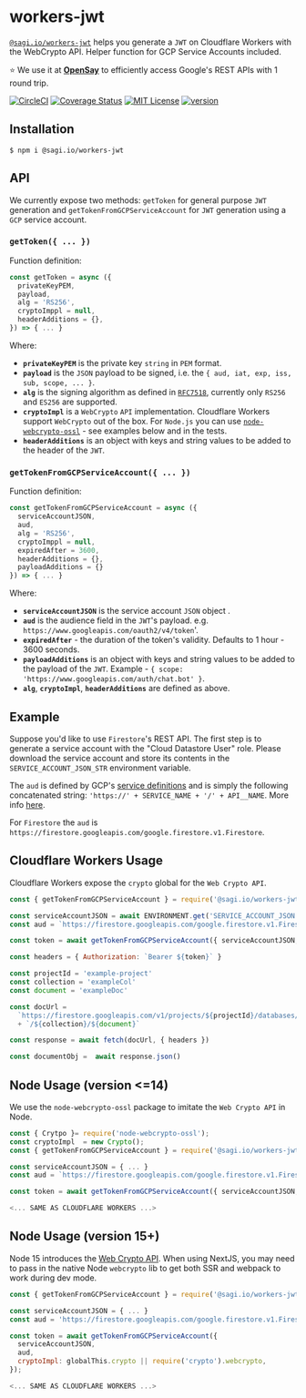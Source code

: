 # workers-jwt

[`@sagi.io/workers-jwt`](https://www.npmjs.com/package/@sagi.io/workers-jwt) helps you
generate a `JWT` on Cloudflare Workers with the WebCrypto API. Helper function for GCP Service Accounts included.

⭐ We use it at **[OpenSay](https://opensay.co/s=workers-jwt)** to efficiently access Google's REST APIs with 1 round trip.

[![CircleCI](https://circleci.com/gh/sagi/workers-jwt.svg?style=svg)](https://circleci.com/gh/sagi/workers-jwt)
[![Coverage Status](https://coveralls.io/repos/github/sagi/workers-jwt/badge.svg?branch=master)](https://coveralls.io/github/sagi/workers-jwt?branch=master)
[![MIT License](https://img.shields.io/npm/l/@sagi.io/workers-jwt.svg?style=flat-square)](http://opensource.org/licenses/MIT)
[![version](https://img.shields.io/npm/v/@sagi.io/workers-jwt.svg?style=flat-square)](http://npm.im/@sagi.io/workers-jwt)

## Installation

~~~
$ npm i @sagi.io/workers-jwt
~~~

## API

We currently expose two methods: `getToken` for general purpose `JWT` generation
and `getTokenFromGCPServiceAccount` for `JWT` generation using a `GCP` service account.

### **`getToken({ ... })`**

Function definition:

```js
const getToken = async ({
  privateKeyPEM,
  payload,
  alg = 'RS256',
  cryptoImppl = null,
  headerAdditions = {},
}) => { ... }
```

Where:

  - **`privateKeyPEM`** is the private key `string` in `PEM` format.
  - **`payload`** is the `JSON` payload to be signed, i.e. the `{ aud, iat, exp, iss, sub, scope, ... }`.
  - **`alg`** is the signing algorithm as defined in [`RFC7518`](https://tools.ietf.org/html/rfc7518#section-3.1), currently only `RS256` and `ES256` are supported.
  - **`cryptoImpl`** is a `WebCrypto` `API` implementation. Cloudflare Workers support `WebCrypto` out of the box. For `Node.js` you can use [`node-webcrypto-ossl`](https://github.com/PeculiarVentures/node-webcrypto-ossl) - see examples below and in the tests.
  - **`headerAdditions`** is an object with keys and string values to be added to the header of the `JWT`.

### **`getTokenFromGCPServiceAccount({ ... })`**

Function definition:

```js
const getTokenFromGCPServiceAccount = async ({
  serviceAccountJSON,
  aud,
  alg = 'RS256',
  cryptoImppl = null,
  expiredAfter = 3600,
  headerAdditions = {},
  payloadAdditions = {}
}) => { ... }
```

Where:

  - **`serviceAccountJSON`** is the service account `JSON` object .
  - **`aud`** is the audience field in the `JWT`'s payload. e.g. `https://www.googleapis.com/oauth2/v4/token`'.
  - **`expiredAfter`** - the duration of the token's validity. Defaults to 1 hour - 3600 seconds.
  - **`payloadAdditions`** is an object with keys and string values to be added to the payload of the `JWT`. Example - `{ scope: 'https://www.googleapis.com/auth/chat.bot' }`.
  - **`alg`**, **`cryptoImpl`**, **`headerAdditions`** are defined as above.


## Example

Suppose you'd like to use `Firestore`'s REST API. The first step is to generate
a service account with the "Cloud Datastore User" role. Please download the
service account and store its contents in the `SERVICE_ACCOUNT_JSON_STR` environment
variable.

The `aud` is defined by GCP's [service definitions](https://github.com/googleapis/googleapis/tree/master/google)
and is simply the following concatenated string: `'https://' + SERVICE_NAME + '/' + API__NAME`.
More info [here](https://developers.google.com/identity/protocols/OAuth2ServiceAccount#jwt-auth).

For `Firestore` the `aud` is `https://firestore.googleapis.com/google.firestore.v1.Firestore`.

## Cloudflare Workers Usage

Cloudflare Workers expose the `crypto` global for the `Web Crypto API`.

~~~js
const { getTokenFromGCPServiceAccount } = require('@sagi.io/workers-jwt')

const serviceAccountJSON = await ENVIRONMENT.get('SERVICE_ACCOUNT_JSON','json')
const aud = `https://firestore.googleapis.com/google.firestore.v1.Firestore`

const token = await getTokenFromGCPServiceAccount({ serviceAccountJSON, aud} )

const headers = { Authorization: `Bearer ${token}` }

const projectId = 'example-project'
const collection = 'exampleCol'
const document = 'exampleDoc'

const docUrl =
  `https://firestore.googleapis.com/v1/projects/${projectId}/databases/(default)/documents`
  + `/${collection}/${document}`

const response = await fetch(docUrl, { headers })

const documentObj =  await response.json()
~~~

## Node Usage (version <=14)

We use the `node-webcrypto-ossl` package to imitate the `Web Crypto API` in Node.

~~~js
const { Crytpo }= require('node-webcrypto-ossl');
const cryptoImpl  = new Crypto();
const { getTokenFromGCPServiceAccount } = require('@sagi.io/workers-jwt')

const serviceAccountJSON = { ... }
const aud = `https://firestore.googleapis.com/google.firestore.v1.Firestore`

const token = await getTokenFromGCPServiceAccount({ serviceAccountJSON, aud, cryptoImpl } )

<... SAME AS CLOUDFLARE WORKERS ...>
~~~


## Node Usage (version 15+)

Node 15 introduces the [Web Crypto API](https://nodejs.org/api/webcrypto.html).  When using NextJS, you may need to pass in the native Node `webcrypto` lib to get both SSR and webpack to work during dev mode.

~~~js
const { getTokenFromGCPServiceAccount } = require('@sagi.io/workers-jwt')

const serviceAccountJSON = { ... }
const aud = 'https://firestore.googleapis.com/google.firestore.v1.Firestore';

const token = await getTokenFromGCPServiceAccount({
  serviceAccountJSON,
  aud,
  cryptoImpl: globalThis.crypto || require('crypto').webcrypto,
});

<... SAME AS CLOUDFLARE WORKERS ...>
~~~
